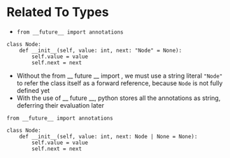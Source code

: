 # Related To Types
- `from __future__ import annotations`
```
class Node:
    def __init__(self, value: int, next: "Node" = None):
        self.value = value
        self.next = next

```
- Without the from __ future __ import , we must use a string literal `"Node"` to refer the class itself as a forward reference, because `Node` is not fully defined yet
- With the use of __ future __, python stores all the annotations as string, deferring their evaluation later
```
from __future__ import annotations

class Node:
    def __init__(self, value: int, next: Node | None = None):
        self.value = value
        self.next = next

```